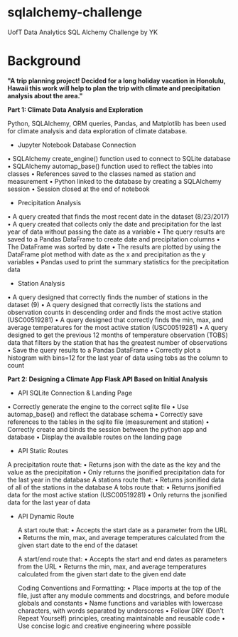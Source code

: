# sqlalchemy-challenge
UofT Data Analytics SQL Alchemy Challenge by YK

# Background

**"A trip planning project! Decided for a long holiday vacation in Honolulu, Hawaii this work will help to plan the trip with climate and precipitation analysis about the area."**

**Part 1: Climate Data Analysis and Exploration**

Python, SQLAlchemy, ORM queries, Pandas, and Matplotlib has been used for climate analysis and data exploration of climate database.  

* Jupyter Notebook Database Connection 

•	SQLAlchemy create_engine() function used to connect to SQLite database
•	SQLAlchemy automap_base() function used to reflect the tables into classes
•	References saved to the classes named as station and measurement
•	Python linked to the database by creating a SQLAlchemy session
•	Session closed at the end of notebook

* Precipitation Analysis 

•	A query created that finds the most recent date in the dataset (8/23/2017)
•	A query created that collects only the date and precipitation for the last year of data without passing the date as a variable
•	The query results are saved to a Pandas DataFrame to create date and precipitation columns 
•	The DataFrame was sorted by date
•	The results are plotted by using the DataFrame plot method with date as the x and precipitation as the y variables
•	Pandas used to print the summary statistics for the precipitation data 

* Station Analysis 

•	A query designed that correctly finds the number of stations in the dataset (9) 
• A query designed that correctly lists the stations and observation counts in descending order and finds the most active station (USC00519281)
•	A query designed that correctly finds the min, max, and average temperatures for the most active station (USC00519281) 
•	A query designed to get the previous 12 months of temperature observation (TOBS) data that filters by the station that has the greatest number of observations 
•	Save the query results to a Pandas DataFrame 
•	Correctly plot a histogram with bins=12 for the last year of data using tobs as the column to count

**Part 2: Designing a Climate App Flask API Based on Initial Analysis**

* API SQLite Connection & Landing Page 

•	Correctly generate the engine to the correct sqlite file 
•	Use automap_base() and reflect the database schema 
•	Correctly save references to the tables in the sqlite file (measurement and station) 
•	Correctly create and binds the session between the python app and database 
•	Display the available routes on the landing page 

* API Static Routes

A precipitation route that:
•	Returns json with the date as the key and the value as the precipitation 
•	Only returns the jsonified precipitation data for the last year in the database 
A stations route that:
•	Returns jsonified data of all of the stations in the database 
A tobs route that:
•	Returns jsonified data for the most active station (USC00519281) 
•	Only returns the jsonified data for the last year of data 

* API Dynamic Route 

  A start route that:
    •	Accepts the start date as a parameter from the URL 
    •	Returns the min, max, and average temperatures calculated from the given start date to the end of the dataset 

  A start/end route that:
    •	Accepts the start and end dates as parameters from the URL 
    •	Returns the min, max, and average temperatures calculated from the given start date to the given end date 

  Coding Conventions and Formatting: 
    •	Place imports at the top of the file, just after any module comments and docstrings, and before module globals and constants
    •	Name functions and variables with lowercase characters, with words separated by underscores
    •	Follow DRY (Don't Repeat Yourself) principles, creating maintainable and reusable code
    •	Use concise logic and creative engineering where possible
